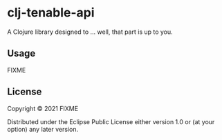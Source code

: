 # clj-tenable-api

A Clojure library designed to ... well, that part is up to you.

## Usage

FIXME

## License

Copyright © 2021 FIXME

Distributed under the Eclipse Public License either version 1.0 or (at
your option) any later version.
